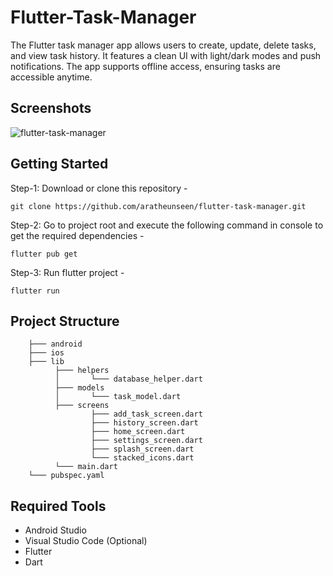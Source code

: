 # Flutter-Task-Manager


The Flutter task manager app allows users to create, update, delete tasks, and view task history. It features a clean UI with light/dark modes and push notifications. The app supports  offline access, ensuring tasks are accessible anytime.

## Screenshots
![flutter-task-manager](https://user-images.githubusercontent.com/62181222/111222593-3f02b580-8606-11eb-89e1-c5c518f5ad96.jpg)


## Getting Started

Step-1: Download or clone this repository -

    git clone https://github.com/aratheunseen/flutter-task-manager.git

Step-2: Go to project root and execute the following command in console to get the required dependencies -

    flutter pub get 
    
Step-3: Run flutter project -

    flutter run
    
## Project Structure

        ├─── android
        ├─── ios
        ├─── lib
              ├─── helpers
              │       └─── database_helper.dart
              ├─── models
              │       └─── task_model.dart
              ├─── screens
                      ├─── add_task_screen.dart
                      ├─── history_screen.dart
                      ├─── home_screen.dart
                      ├─── settings_screen.dart
                      ├─── splash_screen.dart
                      └─── stacked_icons.dart
              └─── main.dart
        └─── pubspec.yaml

## Required Tools
- Android Studio
- Visual Studio Code (Optional)
- Flutter
- Dart


